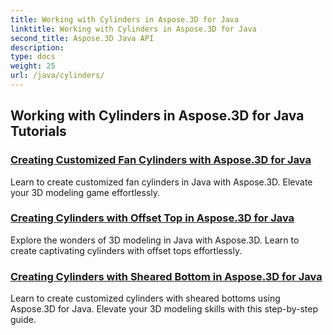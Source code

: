 ```yaml
---
title: Working with Cylinders in Aspose.3D for Java
linktitle: Working with Cylinders in Aspose.3D for Java
second_title: Aspose.3D Java API
description: 
type: docs
weight: 25
url: /java/cylinders/
---
```


## Working with Cylinders in Aspose.3D for Java Tutorials
### [Creating Customized Fan Cylinders with Aspose.3D for Java](./creating-fan-cylinders/)
Learn to create customized fan cylinders in Java with Aspose.3D. Elevate your 3D modeling game effortlessly.
### [Creating Cylinders with Offset Top in Aspose.3D for Java](./creating-cylinders-with-offset-top/)
Explore the wonders of 3D modeling in Java with Aspose.3D. Learn to create captivating cylinders with offset tops effortlessly.
### [Creating Cylinders with Sheared Bottom in Aspose.3D for Java](./creating-cylinders-with-sheared-bottom/)
Learn to create customized cylinders with sheared bottoms using Aspose.3D for Java. Elevate your 3D modeling skills with this step-by-step guide.
